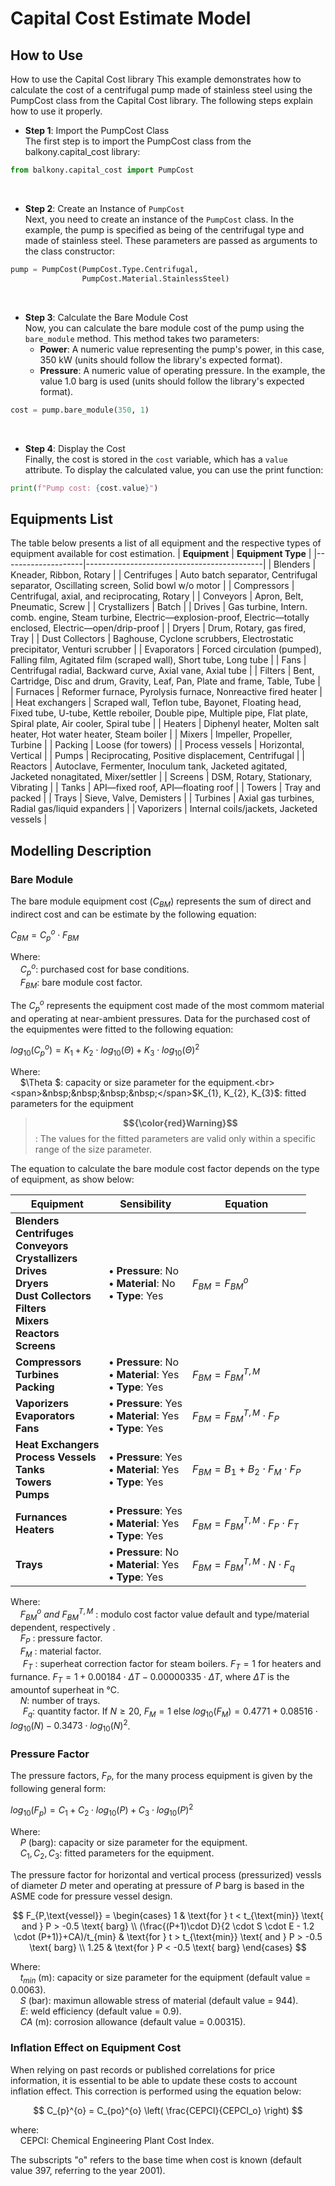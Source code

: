# Capital Cost Estimate Model

## How to Use
How to use the Capital Cost library
This example demonstrates how to calculate the cost of a centrifugal pump made of stainless steel using the PumpCost class from the Capital Cost library. The following steps explain how to use it properly.

* **Step 1**: Import the PumpCost Class <br>
The first step is to import the PumpCost class from the balkony.capital_cost library:<br>
```python
from balkony.capital_cost import PumpCost
```
</br>

* **Step 2**: Create an Instance of `PumpCost`<br>
Next, you need to create an instance of the `PumpCost` class. In the example, the pump is specified as being of the centrifugal type and made of stainless steel. These parameters are passed as arguments to the class constructor:
```python
pump = PumpCost(PumpCost.Type.Centrifugal, 
                PumpCost.Material.StainlessSteel)
```
</br>

* **Step 3**: Calculate the Bare Module Cost<br>
Now, you can calculate the bare module cost of the pump using the `bare_module` method. This method takes two parameters:<br>
  * **Power**: A numeric value representing the pump's power, in this case, 350 kW (units should follow the library's expected format).<br>
  * **Pressure**: A numeric value of operating pressure. In the example, the value 1.0 barg is used (units should follow the library's expected format).
```python
cost = pump.bare_module(350, 1)
```
</br>

* **Step 4**: Display the Cost<br>
Finally, the cost is stored in the `cost` variable, which has a `value` attribute. To display the calculated value, you can use the print function:

```python
print(f"Pump cost: {cost.value}")
```

## Equipments List
The table below presents a list of all equipment and the respective types of equipment available for cost estimation.
| **Equipment** | **Equipment Type** |
|--------------------|--------------------------------------------|
| Blenders           | Kneader, Ribbon, Rotary                    |
| Centrifuges        | Auto batch separator, Centrifugal separator, Oscillating screen, Solid bowl w/o motor |
| Compressors        | Centrifugal, axial, and reciprocating, Rotary |
| Conveyors          | Apron, Belt, Pneumatic, Screw |
| Crystallizers      | Batch |
| Drives             | Gas turbine, Intern. comb. engine, Steam turbine, Electric—explosion-proof, Electric—totally enclosed, Electric—open/drip-proof |
| Dryers             | Drum, Rotary, gas fired, Tray |
| Dust Collectors    | Baghouse, Cyclone scrubbers, Electrostatic precipitator, Venturi scrubber |
| Evaporators        | Forced circulation (pumped), Falling film, Agitated film (scraped wall), Short tube, Long tube |
| Fans                | Centrifugal radial, Backward curve, Axial vane, Axial tube |
| Filters             | Bent, Cartridge, Disc and drum, Gravity, Leaf, Pan, Plate and frame, Table, Tube |
| Furnaces            | Reformer furnace, Pyrolysis furnace, Nonreactive fired heater |
| Heat exchangers     | Scraped wall, Teflon tube, Bayonet, Floating head, Fixed tube, U-tube, Kettle reboiler, Double pipe, Multiple pipe, Flat plate, Spiral plate, Air cooler, Spiral tube |
| Heaters             | Diphenyl heater, Molten salt heater, Hot water heater, Steam boiler |
| Mixers              | Impeller, Propeller, Turbine |
| Packing             | Loose (for towers) |
| Process vessels     | Horizontal, Vertical |
| Pumps               | Reciprocating, Positive displacement, Centrifugal |
| Reactors            | Autoclave, Fermenter, Inoculum tank, Jacketed agitated, Jacketed nonagitated, Mixer/settler |
| Screens             | DSM, Rotary, Stationary, Vibrating |
| Tanks               | API—fixed roof, API—floating roof |
| Towers              | Tray and packed |
| Trays               | Sieve, Valve, Demisters |
| Turbines            | Axial gas turbines, Radial gas/liquid expanders |
| Vaporizers          | Internal coils/jackets, Jacketed vessels |

## Modelling Description
### Bare Module
The bare module equipment cost ($C_{BM}$) represents the sum of direct and indirect cost and can be estimate by the following equation:

$C_{BM}=C_{p}^{o}\cdot F_{BM}$

Where: <br>
<span>&nbsp;&nbsp;&nbsp;&nbsp;</span>$C_{p}^{o}$: purchased cost for base conditions.<br>
<span>&nbsp;&nbsp;&nbsp;&nbsp;</span>$F_{BM}$: bare module cost factor.<br>

The $C_{p}^{o}$ represents the equipment cost made of the most commom material and operating at near-ambient pressures. Data for the purchased cost of the equipmentes were fitted to the following equation:

$log_{10}(C_{p}^{o})=K_{1} + K_{2}\cdot log_{10}(\Theta)+K_{3}\cdot log_{10}(\Theta)^{2}$

Where: <br>
<span>&nbsp;&nbsp;&nbsp;&nbsp;</span>$\Theta $: capacity or size parameter for the equipment.<br>
<span>&nbsp;&nbsp;&nbsp;&nbsp;</span>$K_{1}, K_{2}, K_{3}$: fitted parameters for the equipment<br>

> <span>**$${\color{red}Warning}$$**:</span> The values for the fitted parameters are valid only within a specific range of the size parameter.

The equation to calculate the bare module cost factor depends on the type of equipment, as show below:

| **Equipment**| **Sensibility**| **Equation** |
|--------------|----------------|--------------|
|**Blenders** <br> **Centrifuges** <br> **Conveyors** <br> **Crystallizers** <br> **Drives** <br> **Dryers** <br> **Dust Collectors** <br> **Filters** <br> **Mixers** <br> **Reactors** <br> **Screens** <br> | **• Pressure**: No  <br> **• Material**: No  <br> **• Type**: Yes | $F_{BM} = F_{BM}^o$
|**Compressors** <br> **Turbines** <br> **Packing** <br>|**• Pressure**: No  <br> **• Material**: Yes  <br> **• Type**: Yes| $F_{BM} = F_{BM}^{T,M}$|
|**Vaporizers** <br> **Evaporators** <br> **Fans** <br> |**• Pressure**: Yes  <br> **• Material**: Yes  <br> **• Type**: Yes| $F_{BM} = F_{BM}^{T,M}\cdot F_{P}$|
|**Heat Exchangers** <br> **Process Vessels** <br> **Tanks** <br> **Towers** <br> **Pumps** <br>|**• Pressure**: Yes  <br> **• Material**: Yes  <br> **• Type**: Yes| $F_{BM} = B_{1}+B_{2}\cdot F_{M}\cdot F_{P}$|
|**Furnances** <br> **Heaters** <br> |**• Pressure**: Yes  <br> **• Material**: Yes  <br> **• Type**: Yes| $F_{BM} = F_{BM}^{T,M}\cdot F_P\cdot F_T$|
|**Trays** <br> |**• Pressure**: No  <br> **• Material**: Yes  <br> **• Type**: Yes| $F_{BM} = F_{BM}^{T,M}\cdot N\cdot F_q$|


Where: <br>
<span>&nbsp;&nbsp;&nbsp;&nbsp;</span>$F_{BM}^o\ and \ F_{BM}^{T,M}$ : modulo cost factor value default and type/material dependent, respectively .<br>
<span>&nbsp;&nbsp;&nbsp;&nbsp;</span>$F_{P}$ : pressure factor.<br>
<span>&nbsp;&nbsp;&nbsp;&nbsp;</span>$F_{M}$ : material factor.<br>
<span>&nbsp;&nbsp;&nbsp;&nbsp;</span> $F_{T}$ : superheat correction factor for steam boilers. $F_{T}=1$ for heaters and furnance. $F_{T}=1+0.00184\cdot ΔT -0.00000335\cdot ΔT$, where $ΔT$ is the amountof superheat in °C.<br>
<span>&nbsp;&nbsp;&nbsp;&nbsp;</span>$N$: number of trays.<br>
<span>&nbsp;&nbsp;&nbsp;&nbsp; $F_{q}$: quantity factor. If $N≥20$, $F_{M}=1$ else $log_{10}(F_{M})=0.4771+0.08516\cdot log_{10}(N)-0.3473\cdot log_{10}(N)^2$.<br>

### Pressure Factor
The pressure factors, $F_P$, for the many process equipment is given by the following general form:

$log_{10}(F_p)=C_{1} + C_{2}\cdot log_{10}(P)+C_{3}\cdot log_{10}(P)^{2}$

Where: <br>
<span>&nbsp;&nbsp;&nbsp;&nbsp;</span>$P$ (barg): capacity or size parameter for the equipment.<br>
<span>&nbsp;&nbsp;&nbsp;&nbsp;</span>$C_{1}, C_{2}, C_{3}$: fitted parameters for the equipment.<br>

The pressure factor for horizontal and vertical process (pressurized) vessls of diameter $D$ meter and operating at pressure of $P$ barg is based in the ASME code for pressure vessel design.

$$
F_{P,\text{vessel}} = 
\begin{cases} 
1 & \text{for } t < t_{\text{min}} \text{ and } P > -0.5 \text{ barg} \\
(\frac{(P+1)\cdot D}{2 \cdot S \cdot E - 1.2 \cdot (P+1)}+CA)/t_{min} & \text{for } t > t_{\text{min}} \text{ and } P > -0.5 \text{ barg} \\
1.25 & \text{for } P < -0.5 \text{ barg}
\end{cases}
$$

Where: <br>
<span>&nbsp;&nbsp;&nbsp;&nbsp;</span>$t_{min}$ (m): capacity or size parameter for the equipment (default value = 0.0063).<br>
<span>&nbsp;&nbsp;&nbsp;&nbsp;</span>$S$ (bar): maximun allowable stress of material (default value = 944).<br>
<span>&nbsp;&nbsp;&nbsp;&nbsp;</span>$E$: weld efficiency (default value = 0.9).<br>
<span>&nbsp;&nbsp;&nbsp;&nbsp;</span>$CA$ (m): corrosion allowance (default value = 0.00315).<br>

### Inflation Effect on Equipment Cost 
When relying on past records or published correlations for price information, it is essential to be able to update these costs to account inflation effect. This correction is performed using the equation below:

$$
C_{p}^{o} = C_{po}^{o} \left( \frac{CEPCI}{CEPCI_o} \right)
$$

where: <br>
<span>&nbsp;&nbsp;&nbsp;&nbsp;</span>CEPCI: Chemical Engineering Plant Cost Index.

The subscripts "o" refers to the base time when cost is known (default value 397, referring to the year 2001).

